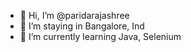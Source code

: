 - 👋 Hi, I’m @paridarajashree
- 👀 I’m staying in Bangalore, Ind
- 🌱 I’m currently learning Java, Selenium

<!---
paridarajashree/paridarajashree is a ✨ special ✨ repository because its `README.md` (this file) appears on your GitHub profile.
You can click the Preview link to take a look at your changes.
--->
